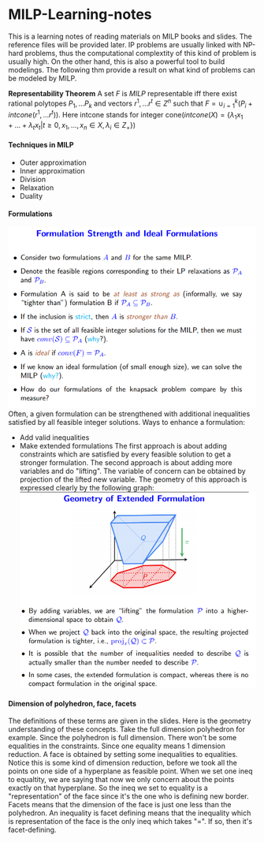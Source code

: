 # MILP-Learning-notes
This is a learning notes of reading materials on MILP books and slides. The reference files will be provided later.
IP problems are usually linked with NP-hard problems, thus the computational complextity of this kind of problem is usually high. On the 
other hand, this is also a powerful tool to build modelings. The following thm provide a result on what kind of problems can be modeled by MILP.

**Representability Theorem** A set $F$ is $MILP$ representable iff there exist rational polytopes $P_1,...P_k$ and vectors $r^1,...r^t\in Z^n$ such that $F=\cup_{i=1}^k(P_i+intcone(r^1,...r^t))$.
 Here intcone stands for integer cone($intcone(X)=\{\lambda_1x_1+...+\lambda_tx_t|t\geq 0,x_1,...,x_n\in X,\lambda_i\in Z_+\}$)
#### Techniques in MILP
- Outer approximation
- Inner approximation
- Division
- Relaxation
- Duality
#### Formulations
![](2019-12-23-20-01-36.png)
Often, a given formulation can be strengthened with additional inequalities satisfied by all feasible integer solutions.
Ways to enhance a formulation:
- Add valid inequalities
- Make extended formulations
The first approach is about adding constraints which are satisfied by every feasible solution to get a stronger formulation. The second approach is about adding more variables and do "lifting". The variable of concern can be obtained by projection of the lifted new variable. The geometry  of this approach is expressed clearly by the following graph:
![](2019-12-24-09-28-04.png) 
#### Dimension of polyhedron, face, facets
The definitions of these terms are given in the slides. Here is the geometry understanding of these concepts. Take the full dimension polyhedron for example. Since the polyhedron is full dimension. There won't be some equalities in the constraints. Since one equality means 1 dimension reduction. A face is obtained by setting some inequalities to equalities. Notice this is some kind of dimension reduction, before we took all the points on one side of a hyperplane as feasible point. When we set one ineq to equaltity, we are saying that now we only concern about the points exactly on that hyperplane. So the ineq we set to equality is a "representation" of the face since it's the one who is defining new border. Facets means that the dimension of the face is just one less than the polyhedron.  An inequality is facet defining means that the inequality which is representation of the face is the only ineq which takes "=". If so, then it's facet-defining.

